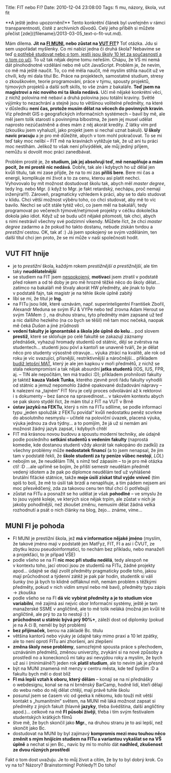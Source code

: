 Title: FIT nebo FI?
Date: 2010-12-04 23:08:00
Tags: fi mu, názory, škola, vut fit

<div class="alert alert-danger" markdown="1">
**A ještě jedno upozornění!** Tento konkrétní článek byl uveřejněn v rámci transparentnosti, čistě z archivních důvodů. Celý jeho příběh si můžete přečíst [zde]({filename}/2013-03-05_text-o-fit-vut.md).
</div>

Mám dilema. **Jít na [FI MUNI](http://www.fi.muni.cz/), nebo zůstat na [VUT FIT](http://www.fit.vutbr.cz/)?** Toť otázka. Jdu si sem uspořádat myšlenky. Co mi nabízí jedna či druhá škola? Nebavíme se teď [o potřebě studovat nebo o tom, jestli jsou školy 10 let za současností a o tom co učí](http://blog.filosof.biz/vysoke-skoly-lzou/). To už tak nějak dejme tomu neřeším. Chápu, že VŠ mi nemá dát plnohodnotné vzdělání nebo mě učit JavaScript. Problém je, že nevím, co mě má ještě naučit. To, co mě měla naučit, mě myslím stihla naučit už ve chvíli, kdy mi dala titul Bc. Práce na projektech, samostatné studium, stresy o zkouškovém, teorie programování, práce v týmu, spousty projektů, týmových projektů a další soft skills, to vše znám z bakaláře. **Teď jsem na magistrovi a nic nového mi ta škola nedává.** Učí mě nějaké konkrétní věci, z nichž polovina mě nebaví a druhá polovina jsou totální kraviny. Světlé výjimky to nezachrání a stejně jsou to většinou volitelné předměty, na které v důsledku **není čas, protože musím dělat na věcech do povinných kravin**. Viz předmět GIS o geografických informačních systémech – bavil by mě, ale měl jsem tolik starostí s povinnýma blbostma, že jsem jej musel udělat naprosto nezúčastněně a dnes mám z něj akorát kredity. Z látky vím prd (zkoušku jsem vyhaluzil, jako projekt jsem si nechal uznat bakuli). **U školy navíc pracuju** a je pro mě důležité, abych v tom mohl pokračovat. To se mi teď taky moc nelíbí – FIT mě na kravinách vytěžuje tak, že už ani tu práci moc nestíhám. Jelikož to však není přivýdělek, ale můj jediný příjem, nemůžu si dovolit moc práci zanedbávat.

Problém prostě je, že **studium, jak jej absolvuji teď, mě nenaplňuje a mám pocit, že mi prostě nic nedává**. Dobře, tak ale i kdybych ho už dělal jen kvůli titulu, tak mi zase přijde, že na to mi zas **příliš bere**. Bere mi čas a energii, komplikuje mi život a to za cenu, kterou asi platit nechci. Vyhovovalo by mít možnost dostudovat školu tak, abych měl *master degree*, tedy Ing. nebo Mgr. (i když to Mgr. je fakt retardský, nechápu, proč nemají inženýra!!!). Zároveň, pragmaticky vzhledem k práci, aby se to dalo studovat v klidu. Chci větší možnost výběru toho, co chci studovat, aby mě to víc bavilo. Nechci se učit stále tytéž věci, co jsem měl na bakaláři, tedy programovat po večerech týmové/netýmové projekty v céčku dokolečka dokola jako idiot. Když už se budu učit nějaké pitomosti, tak chci, abych s nimi nestrávil všechny své podzimní víkendy. Můžete říct, že chci *master degree* zadarmo a že pokud ho takto dostanu, nebude získán tvrdou a *prestižní* cestou. OK, tak ať :) Já jsem spokojený se svým vzděláním, ten další titul chci jen proto, že se mi může v naší společnosti hodit.

## VUT FIT hnije

-   je to *prestižní* škola, každým rokem *prestižnější a prestižnější*, ale tím taky **neudělatelnější**
-   se studiem na FIT jsem [nespokojený]({filename}2010-04-07_chcete-li-se-jednou-zivit-webdesignem-nechodte-delat-inzenyra-na-vut-fit.md), **motivaci** jsem ztratil v podstatě před rokem a od té doby je pro mě hrozně těžké něco do školy dělat… zatímco na bakaláři mě štvaly akorát HW předměty, ale jinak to bylo v podstatě fajn, tak magistr je na téhle škole úplně zabitý
-   líbí se mi, že titul je **Ing.**
-   na FITu jsou lidé, které uznávám, např. superinteligentní František Zbořil, Alexandr Meduna se svým IFJ & VYPe nebo teď zrovna Adam Herout se svým TAMem :) , na druhou stranu, tyto předměty mám zapsané už teď a nic dalšího hezkého (na co bych se těšil) mě tam moc nečeká, naopak mě čeká *Dušan* a jiné zrůdnosti
-   **vedení fakulty je ignorantské a škola jde úplně do kelu**… pod slovem **prestiž**, které se skloňuje po celé fakultě se zakazují záznamy přednášek, vyhazují hromady studentů od státnic, dějí se zvěrstva na studentech… studenti jsou póvl a kantoři se unaveně tváří, že je dělat něco pro studenty výsostně otravuje… výuka ztrácí na kvalitě, ale rok od roku je víc svazující, přísnější, restriktivnější a náročnější… příkladem [budiž letošní MAT](http://www.campula.cz/clanky/fit-vut/prestizni-skola-prestizni-vysledky), který je ale jen kapkou v moři předmětů, z nichž se stala nekompromisní a tak nějak absurdní **jatka studentů** (IOS, IUS, FPR, aj. – TIN ale nepočítám, ten má tradici :D); příkladem prohnilosti fakulty je taktéž **kauza Vašek Tunka**, kterého zjevně proti řádu fakulty vyhodili od státnic a jemuž nepomohlo žádné opakované dožadování nápravy – k nalezení na „tajném“ FIT fóru je celý proces odvolávání až k rektorovi i s dokumenty – bez šance na spravedlnost… v takovém kontextu abych se pak skoro styděl říct, že mám titul z FIT na VUT v Brně
-   **ústav jazyků na FEKTu**, který s ním na FITu sdílíme, se podle informací typu „jeden spolužák z FEKTu povídal“ kvůli nedostatku peněz scvrkne do absolutního nesmyslu – učitelé na poloviční úvazek, placená výuka, výuka jednou za dva týdny… a to pomíjím, že já už si nemám ani možnost žádný jazyk zapsat, i kdybych chtěl
-   FIT má krásnou novou budovu a spoustu moderní techniky, ale údajně podle posledního **setkání studentů s vedením fakulty** (naprostá komedie, kde dostanou studenti vždy akorát tak nakopáno do zadků) za všechny problémy může **nedostatek financí** (a to jsem nenapsal, že jim tam v podstatě řekli, že **škole studenti za ty peníze vůbec nestojí**, *LOL*)
-   nebojím se, že neudělám TIN, s nímž teď zápasím – to je pro mě otázka cti! :D …ale upřímě se bojím, že příští semestr neudělám předmět vedený idiotem a že pak po diplomce neudělám teď už vyhlášené brutální fiťácké státnice, takže **moje úsilí získat titul vyjde vniveč** (tím spíš to bolí, že mě to úsilí tak brzdí a nenaplňuje, a tím pádem nejsem ani moc přesvědčený, zda za takovou cenu ten titul chci či potřebuji)
-   zůstat na FITu a posnažit se ho udělat je však **pohodlné** – ve smyslu že to jsou vyjeté koleje, ve kterých sice nějak trpím, ale zůstat v nich je jakoby pohodlnější, než zkoušet změnu, nemusím dělat žádná velká rozhodnutí a psát o nich články na blog, žejo… známe, víme…

## MUNI FI je pohoda

-   FI MUNI je prestižní škola, jež **má v informatice nějaké jméno** (myslím, že takové jméno mají v podstatě jen MatFyz, FIT, FI a asi i ČVUT, ze zbytku lezou pseudoinformatici, to nechám bez příkladu, nebo manažeři a projekťáci, to je případ VŠE)
-   podle všeho se na FI **nic moc při studiu nedělá**, tedy alespoň ne v kontextu toho, jací otroci jsou ze studentů na FITu, žádné projekty apod… údajně se dají zvolit předměty pragmaticky podle toho, jakou mají průchodnost a týdenní zátěž je pak pár hodin, studentík si válí šunky (no já bych to klidně odfláknul míň, nemám problém s těžkými předměty, pokud v nich vidím smysl nebo mě baví), předměty typu zápis → zkouška
-   podle všeho se na FI **dá víc vybírat předměty a je to studium více variabilní**, mě zajímá asi nejvíc obor Informační systémy, ještě je tam manažerské SSME v angličtině, ale to mě tolik neláká (možná jen kvůli té angličtině, ale prý to za to nestojí :) )
-   **průchodnost u státnic bývá prý 90%+**, záleží dost od diplomky (pokud je na A či B, neměl by být problém)
-   **bez přijímaček**, berou na základě Bc. titulu
-   většina kantorů nebo výuky je údajně taky mimo praxi a 10 let zpátky, ale to není oproti FITu ani zhoršení, ani zlepšení
-   **změna školy nese problémy**, samozřejmě spousta práce s přechodem, uznáváním předmětů, změnou univerzity, zvykání si na nové způsoby a prostředí no a koneckonců mi taky asi nevyjdou roky a myslím, že bych už asi i (minimálně?) jeden rok **platil studium**, ale to nevím jak je přesně
-   být na MUNI znamená mít menzy v centru města, kde teď bydlím :D a fakultu bych měl o dost blíž
-   **FI má lepší vztah k oboru, který dělám** – konají se na ní přednášky o webdesignu, konal se na ní brněnský BarCamp, hodně lidí, kteří dělají do webu nebo do něj dělat chtějí, mají právě tuhle školu
-   posunul jsem se časem víc od geeka k někomu, kdo touží mít větší kontakt s „humanitním“ světem, na MUNI mě láká možnost zapsat si předměty z jiných fakult (hlavně **jazyky**, třeba švédština, další angličtiny apod.)… celkově na mě **FI působí živěji**, třeba i tím svým festivalem studentských krátkých filmů
-   štve mě, že bych skončil jako **Mgr.**, na druhou stranu je to asi lepší, než skončit jako Bc.
-   dostudovat na MUNI by byl zajímavý **kompromis mezi mou touhou něco změnit s mým hnijícím studiem na FITu a variantou vykašlat se na VŠ úplně** a nechat si jen Bc., navíc by mi to mohlo dát **nadhled, zkušenost ze dvou různých prostředí**

Fakt o tom dost uvažuju. Je to můj život a cítím, že by to byl dobrý krok. Co vy na to? Názory? Brainstorming! Pohledy?! Do toho!

